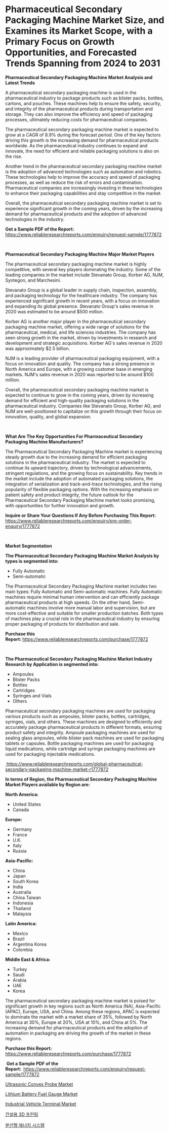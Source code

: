 <p><h1>Pharmaceutical Secondary Packaging Machine Market Size, and Examines its Market Scope, with a Primary Focus on Growth Opportunities, and Forecasted Trends Spanning from 2024 to 2031</h1></p><p><strong>Pharmaceutical Secondary Packaging Machine Market Analysis and Latest Trends</strong></p>
<p><p>A pharmaceutical secondary packaging machine is used in the pharmaceutical industry to package products such as blister packs, bottles, cartons, and pouches. These machines help to ensure the safety, security, and integrity of the pharmaceutical products during transportation and storage. They can also improve the efficiency and speed of packaging processes, ultimately reducing costs for pharmaceutical companies.</p><p>The pharmaceutical secondary packaging machine market is expected to grow at a CAGR of 8.9% during the forecast period. One of the key factors driving this growth is the increasing demand for pharmaceutical products worldwide. As the pharmaceutical industry continues to expand and innovate, the need for efficient and reliable packaging solutions is also on the rise.</p><p>Another trend in the pharmaceutical secondary packaging machine market is the adoption of advanced technologies such as automation and robotics. These technologies help to improve the accuracy and speed of packaging processes, as well as reduce the risk of errors and contamination. Pharmaceutical companies are increasingly investing in these technologies to enhance their packaging capabilities and stay competitive in the market.</p><p>Overall, the pharmaceutical secondary packaging machine market is set to experience significant growth in the coming years, driven by the increasing demand for pharmaceutical products and the adoption of advanced technologies in the industry.</p></p>
<p><strong>Get a Sample PDF of the Report:&nbsp;</strong> <a href="https://www.reliableresearchreports.com/enquiry/request-sample/1777872">https://www.reliableresearchreports.com/enquiry/request-sample/1777872</a></p>
<p>&nbsp;</p>
<p><strong>Pharmaceutical Secondary Packaging Machine Major Market Players</strong></p>
<p><p>The pharmaceutical secondary packaging machine market is highly competitive, with several key players dominating the industry. Some of the leading companies in the market include Stevanato Group, Korber AG, NJM, Syntegon, and Marchesini. </p><p>Stevanato Group is a global leader in supply chain, inspection, assembly, and packaging technology for the healthcare industry. The company has experienced significant growth in recent years, with a focus on innovation and expanding its global presence. Stevanato Group's sales revenue in 2020 was estimated to be around $500 million.</p><p>Korber AG is another major player in the pharmaceutical secondary packaging machine market, offering a wide range of solutions for the pharmaceutical, medical, and life sciences industries. The company has seen strong growth in the market, driven by investments in research and development and strategic acquisitions. Korber AG's sales revenue in 2020 was approximately $2.5 billion.</p><p>NJM is a leading provider of pharmaceutical packaging equipment, with a focus on innovation and quality. The company has a strong presence in North America and Europe, with a growing customer base in emerging markets. NJM's sales revenue in 2020 was reported to be around $100 million.</p><p>Overall, the pharmaceutical secondary packaging machine market is expected to continue to grow in the coming years, driven by increasing demand for efficient and high-quality packaging solutions in the pharmaceutical industry. Companies like Stevanato Group, Korber AG, and NJM are well-positioned to capitalize on this growth through their focus on innovation, quality, and global expansion.</p></p>
<p>&nbsp;</p>
<p><strong>What Are The Key Opportunities For Pharmaceutical Secondary Packaging Machine Manufacturers?</strong></p>
<p><p>The Pharmaceutical Secondary Packaging Machine market is experiencing steady growth due to the increasing demand for efficient packaging solutions in the pharmaceutical industry. The market is expected to continue its upward trajectory, driven by technological advancements, stringent regulations, and the growing focus on sustainability. Key trends in the market include the adoption of automated packaging solutions, the integration of serialization and track-and-trace technologies, and the rising popularity of flexible packaging options. With the increasing emphasis on patient safety and product integrity, the future outlook for the Pharmaceutical Secondary Packaging Machine market looks promising, with opportunities for further innovation and growth.</p></p>
<p><strong>Inquire or Share Your Questions If Any Before Purchasing This Report:</strong> <a href="https://www.reliableresearchreports.com/enquiry/pre-order-enquiry/1777872">https://www.reliableresearchreports.com/enquiry/pre-order-enquiry/1777872</a></p>
<p>&nbsp;</p>
<p><strong>Market Segmentation</strong></p>
<p><strong>The Pharmaceutical Secondary Packaging Machine Market Analysis by types is segmented into:</strong></p>
<p><ul><li>Fully Automatic</li><li>Semi-automatic</li></ul></p>
<p><p>The Pharmaceutical Secondary Packaging Machine market includes two main types: Fully Automatic and Semi-automatic machines. Fully Automatic machines require minimal human intervention and can efficiently package pharmaceutical products at high speeds. On the other hand, Semi-automatic machines involve more manual labor and supervision, but are more cost-effective and suitable for smaller production batches. Both types of machines play a crucial role in the pharmaceutical industry by ensuring proper packaging of products for distribution and sale.</p></p>
<p><strong>Purchase this Report:&nbsp;</strong><a href="https://www.reliableresearchreports.com/purchase/1777872">https://www.reliableresearchreports.com/purchase/1777872</a></p>
<p>&nbsp;</p>
<p><strong>The Pharmaceutical Secondary Packaging Machine Market Industry Research by Application is segmented into:</strong></p>
<p><ul><li>Ampoules</li><li>Blister Packs</li><li>Bottles</li><li>Cartridges</li><li>Syringes and Vials</li><li>Others</li></ul></p>
<p><p>Pharmaceutical secondary packaging machines are used for packaging various products such as ampoules, blister packs, bottles, cartridges, syringes, vials, and others. These machines are designed to efficiently and accurately package pharmaceutical products in different formats, ensuring product safety and integrity. Ampoule packaging machines are used for sealing glass ampoules, while blister pack machines are used for packaging tablets or capsules. Bottle packaging machines are used for packaging liquid medications, while cartridge and syringe packaging machines are used for packaging injectable medications.</p></p>
<p><a href="https://www.reliableresearchreports.com/global-pharmaceutical-secondary-packaging-machine-market-r1777872">&nbsp;https://www.reliableresearchreports.com/global-pharmaceutical-secondary-packaging-machine-market-r1777872</a></p>
<p><strong>In terms of Region, the Pharmaceutical Secondary Packaging Machine Market Players available by Region are:</strong></p>
<p>
    <p> <strong> North America: </strong>
        <ul>
            <li>United States</li>
            <li>Canada</li>
        </ul>
        </p> 
    <p> <strong> Europe: </strong>
        <ul>
            <li>Germany</li>
            <li>France</li>
            <li>U.K.</li>
            <li>Italy</li>
            <li>Russia</li>
        </ul>
        </p> 
    <p> <strong> Asia-Pacific: </strong>
        <ul>
            <li>China</li>
            <li>Japan</li>
            <li>South Korea</li>
            <li>India</li>
            <li>Australia</li>
            <li>China Taiwan</li>
            <li>Indonesia</li>
            <li>Thailand</li>
            <li>Malaysia</li>
        </ul>
        </p> 
    <p> <strong> Latin America: </strong>
        <ul>
            <li>Mexico</li>
            <li>Brazil</li>
            <li>Argentina Korea</li>
            <li>Colombia</li>
        </ul>
        </p> 
    <p> <strong> Middle East & Africa: </strong>
        <ul>
            <li>Turkey</li>
            <li>Saudi</li>
            <li>Arabia</li>
            <li>UAE</li>
            <li>Korea</li>
        </ul>
    </p>
    </p>
<p><p>The pharmaceutical secondary packaging machine market is poised for significant growth in key regions such as North America (NA), Asia-Pacific (APAC), Europe, USA, and China. Among these regions, APAC is expected to dominate the market with a market share of 35%, followed by North America at 30%, Europe at 20%, USA at 10%, and China at 5%. The increasing demand for pharmaceutical products and the adoption of automation in packaging are driving the growth of the market in these regions.</p></p>
<p><strong>Purchase this Report: </strong><a href="https://www.reliableresearchreports.com/purchase/1777872">https://www.reliableresearchreports.com/purchase/1777872</a></p>
<p>&nbsp;<strong>Get a Sample PDF of the Report:&nbsp;&nbsp;</strong><a href="https://www.reliableresearchreports.com/enquiry/request-sample/1777872">https://www.reliableresearchreports.com/enquiry/request-sample/1777872</a></p>
<p><strong></strong></p>
<p><p><a href="https://github.com/ofpaqrof92/Market-Research-Report-List-1/blob/main/ultrasonic-convex-probe-market.md">Ultrasonic Convex Probe Market</a></p><p><a href="https://medium.com/@bon-bar/insights-into-the-lithium-battery-fuel-gauge-market-market-players-market-size-geographical-abd013f0ba24">Lithium Battery Fuel Gauge Market</a></p><p><a href="https://medium.com/@philipwolf61/analyzing-industrial-vehicle-terminal-market-dynamics-and-growth-drivers-and-forecasted-for-period-c987ee76d6d6">Industrial Vehicle Terminal Market</a></p><p><a href="https://github.com/tasfiyaj85/Market-Research-Report-List-2/blob/main/318898476475.md">건설용 3D 프린팅</a></p><p><a href="https://github.com/njolsky1/Market-Research-Report-List-2/blob/main/550087176474.md">분산형 에너지 시스템</a></p></p>